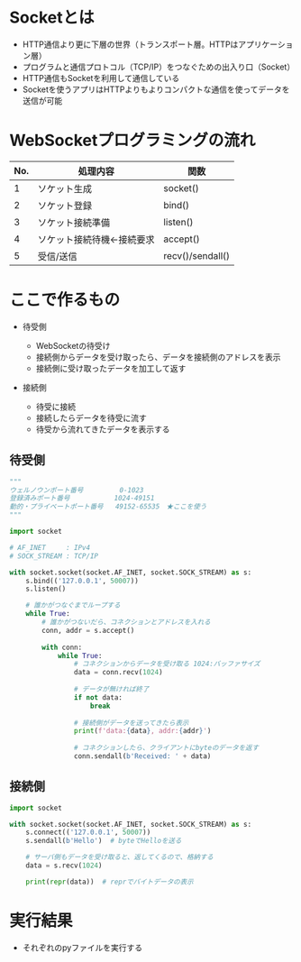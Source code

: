 # Socketとは
- HTTP通信より更に下層の世界（トランスポート層。HTTPはアプリケーション層）
- プログラムと通信プロトコル（TCP/IP）をつなぐための出入り口（Socket）
- HTTP通信もSocketを利用して通信している
- Socketを使うアプリはHTTPよりもよりコンパクトな通信を使ってデータを送信が可能


# WebSocketプログラミングの流れ


| No. | 処理内容                  | 関数             |
| --- | ------------------------- | ---------------- |
| 1   | ソケット生成              | socket()         |
| 2   | ソケット登録              | bind()           |
| 3   | ソケット接続準備          | listen()         |
| 4   | ソケット接続待機←接続要求 | accept()         |
| 5   | 受信/送信                 | recv()/sendall() |


# ここで作るもの

- 待受側
    - WebSocketの待受け
    - 接続側からデータを受け取ったら、データを接続側のアドレスを表示
    - 接続側に受け取ったデータを加工して返す

- 接続側
    - 待受に接続
    - 接続したらデータを待受に流す
    - 待受から流れてきたデータを表示する



## 待受側
```python:websocket_01.py
"""
ウェルノウンポート番号         0-1023
登録済みポート番号           1024-49151
動的・プライベートポート番号   49152-65535　★ここを使う
"""

import socket

# AF_INET     : IPv4
# SOCK_STREAM : TCP/IP

with socket.socket(socket.AF_INET, socket.SOCK_STREAM) as s:
    s.bind(('127.0.0.1', 50007))
    s.listen()

    # 誰かがつなぐまでループする
    while True:
        # 誰かがつないだら、コネクションとアドレスを入れる
        conn, addr = s.accept() 
        
        with conn:
            while True:
                # コネクションからデータを受け取る 1024:バッファサイズ
                data = conn.recv(1024)  
                
                # データが無ければ終了
                if not data:
                    break  
                
                # 接続側がデータを送ってきたら表示    
                print(f'data:{data}, addr:{addr}')
                
                # コネクションしたら、クライアントにbyteのデータを返す
                conn.sendall(b'Received: ' + data)  
```

## 接続側
```python:websocket_02.py
import socket

with socket.socket(socket.AF_INET, socket.SOCK_STREAM) as s:
    s.connect(('127.0.0.1', 50007))
    s.sendall(b'Hello')  # byteでHelloを送る

    # サーバ側もデータを受け取ると、返してくるので、格納する
    data = s.recv(1024)

    print(repr(data))  # reprでバイトデータの表示
```

# 実行結果
- それぞれのpyファイルを実行する

